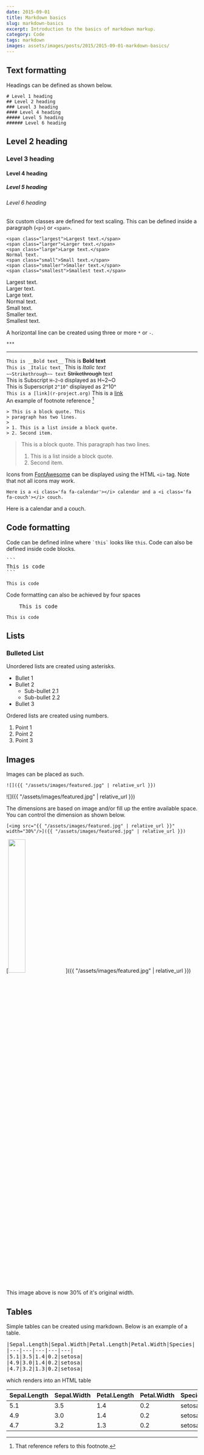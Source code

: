 ```yaml
---
date: 2015-09-01
title: Markdown basics
slug: markdown-basics
excerpt: Introduction to the basics of markdown markup.
category: Code
tags: markdown
images: assets/images/posts/2015/2015-09-01-markdown-basics/
---
```


## Text formatting   

Headings can be defined as shown below.  

```
# Level 1 heading
## Level 2 heading  
### Level 3 heading  
#### Level 4 heading  
##### Level 5 heading  
###### Level 6 heading
```

## Level 2 heading  
### Level 3 heading  
#### Level 4 heading  
##### Level 5 heading  
###### Level 6 heading

Six custom classes are defined for text scaling. This can be defined inside a paragraph (`<p>`) or `<span>`.

```
<span class="largest">Largest text.</span>   
<span class="larger">Larger text.</span>  
<span class="large">Large text.</span>  
Normal text.  
<span class="small">Small text.</span>  
<span class="smaller">Smaller text.</span>  
<span class="smallest">Smallest text.</span>  
```

<span class="largest">Largest text.</span>   
<span class="larger">Larger text.</span>  
<span class="large">Large text.</span>  
Normal text.  
<span class="small">Small text.</span>  
<span class="smaller">Smaller text.</span>  
<span class="smallest">Smallest text.</span>  

A horizontal line can be created using three or more `*` or `-`.

`***`

***

`This is __Bold text__` This is __Bold text__  
`This is _Italic text_` This is _Italic text_  
`~~Strikethrough~~ text` ~~Strikethrough~~ text   
This is Subscript `H~2~O` displayed as H~2~O  
This is Superscript `2^10^` displayed as 2^10^  
`This is a [link](r-project.org)` This is a [link](r-project.org)  
An example of footnote reference [^note1]   

[^note1]: That reference refers to this footnote.  

```
> This is a block quote. This
> paragraph has two lines.
>
> 1. This is a list inside a block quote.
> 2. Second item.
```

> This is a block quote. This
> paragraph has two lines.
>
> 1. This is a list inside a block quote.
> 2. Second item.

Icons from [FontAwesome](https://fontawesome.com/v5.0.13/icons?d=gallery) can be displayed using the HTML `<i>` tag. Note that not all icons may work.

`Here is a <i class='fa fa-calendar'></i> calendar and a <i class='fa fa-couch'></i> couch.`

Here is a <i class='fa fa-calendar'></i> calendar and a <i class='fa fa-couch'></i> couch.

## Code formatting

Code can be defined inline where `` `this` `` looks like `this`. Code can also be defined inside code blocks.

<pre>
```
This is code
```
</pre>

```
This is code
```

Code formatting can also be achieved by four spaces

<pre>
    This is code
</pre>

    This is code


## Lists  
### Bulleted List  

Unordered lists are created using asterisks.

* Bullet 1  
* Bullet 2  
    + Sub-bullet 2.1  
    + Sub-bullet 2.2  
* Bullet 3

Ordered lists are created using numbers.

1. Point 1
2. Point 2
3. Point 3

## Images  

Images can be placed as such.  

```
![]({{ "/assets/images/featured.jpg" | relative_url }})
```

![]({{ "/assets/images/featured.jpg" | relative_url }})

The dimensions are based on image and/or fill up the entire available space. You can control the dimension as shown below.

```
[<img src="{{ "/assets/images/featured.jpg" | relative_url }}" width="30%"/>]({{ "/assets/images/featured.jpg" | relative_url }}) 
```

[<img src='{{ "/assets/images/featured.jpg" | relative_url }}' width="30%"/>]({{ "/assets/images/featured.jpg" | relative_url }})

This image above is now 30% of it's original width.

## Tables

Simple tables can be created using markdown. Below is an example of a table.

<pre>
|Sepal.Length|Sepal.Width|Petal.Length|Petal.Width|Species|
|---|---|---|---|---|
|5.1|3.5|1.4|0.2|setosa|
|4.9|3.0|1.4|0.2|setosa|
|4.7|3.2|1.3|0.2|setosa|
</pre>

which renders into an HTML table

|Sepal.Length|Sepal.Width|Petal.Length|Petal.Width|Species|
|---|---|---|---|---|
|5.1|3.5|1.4|0.2|setosa|
|4.9|3.0|1.4|0.2|setosa|
|4.7|3.2|1.3|0.2|setosa|